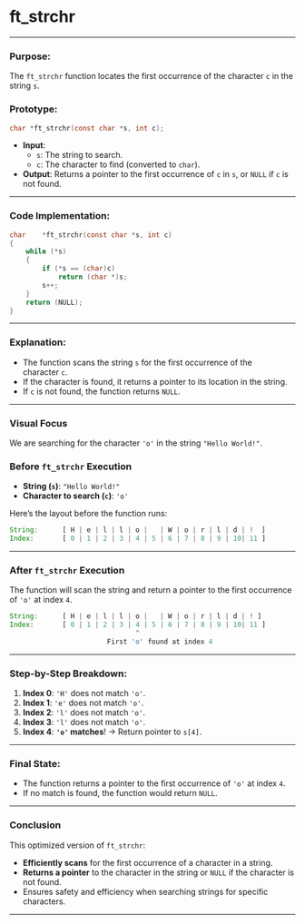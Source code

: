 # **ft_strchr**

---

### **Purpose**:

The `ft_strchr` function locates the first occurrence of the character `c` in the string `s`.

### **Prototype**:

```c
char *ft_strchr(const char *s, int c);

```

- **Input**:
    - `s`: The string to search.
    - `c`: The character to find (converted to `char`).
- **Output**: Returns a pointer to the first occurrence of `c` in `s`, or `NULL` if `c` is not found.

---

### **Code Implementation**:

```c
char	*ft_strchr(const char *s, int c)
{
	while (*s)
	{
		if (*s == (char)c)
			return (char *)s;
		s++;
	}
	return (NULL);
}

```

---

### **Explanation**:

- The function scans the string `s` for the first occurrence of the character `c`.
- If the character is found, it returns a pointer to its location in the string.
- If `c` is not found, the function returns `NULL`.

---

### **Visual Focus**

We are searching for the character `'o'` in the string `"Hello World!"`.

### **Before `ft_strchr` Execution**

- **String (`s`)**: `"Hello World!"`
- **Character to search (`c`)**: `'o'`

Here’s the layout before the function runs:

```jsx
String:      [ H | e | l | l | o |   | W | o | r | l | d | !  ]
Index:       [ 0 | 1 | 2 | 3 | 4 | 5 | 6 | 7 | 8 | 9 | 10| 11 ]

```

---

### **After `ft_strchr` Execution**

The function will scan the string and return a pointer to the first occurrence of `'o'` at index `4`.

```jsx
String:      [ H | e | l | l | o |   | W | o | r | l | d | ! ]
Index:       [ 0 | 1 | 2 | 3 | 4 | 5 | 6 | 7 | 8 | 9 | 10| 11 ]
                               ^
                        First 'o' found at index 4

```

---

### **Step-by-Step Breakdown**:

1. **Index 0**: `'H'` does not match `'o'`.
2. **Index 1**: `'e'` does not match `'o'`.
3. **Index 2**: `'l'` does not match `'o'`.
4. **Index 3**: `'l'` does not match `'o'`.
5. **Index 4**: **`'o'` matches**! → Return pointer to `s[4]`.

---

### **Final State**:

- The function returns a pointer to the first occurrence of `'o'` at index `4`.
- If no match is found, the function would return `NULL`.

---

### **Conclusion**

This optimized version of `ft_strchr`:

- **Efficiently scans** for the first occurrence of a character in a string.
- **Returns a pointer** to the character in the string or `NULL` if the character is not found.
- Ensures safety and efficiency when searching strings for specific characters.

---